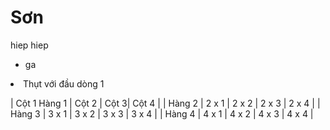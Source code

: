# Sơn
hiep
hiep
- ga
<li>Thụt với đầu dòng 1</li>

| Cột 1 Hàng 1 | Cột 2 | Cột 3| Cột 4 |
| Hàng 2 | 2 x 1 | 2 x 2 | 2 x 3 | 2 x 4 |
| Hàng 3 | 3 x 1 | 3 x 2 | 3 x 3 | 3 x 4 |
| Hàng 4 | 4 x 1 | 4 x 2 | 4 x 3 | 4 x 4 |
